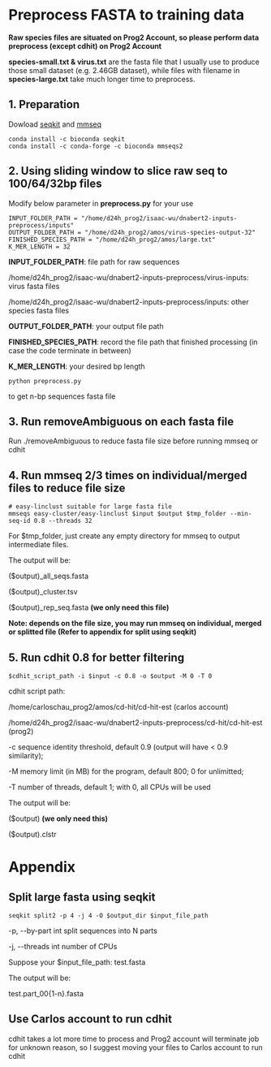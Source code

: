 # Preprocess FASTA to training data
**Raw species files are situated on Prog2 Account, so please perform data preprocess (except cdhit) on Prog2 Account**

**species-small.txt & virus.txt** are the fasta file that I usually use to produce those small dataset (e.g. 2.46GB dataset), while files with filename in **species-large.txt** take much longer time to preprocess.

## 1. Preparation
Dowload [seqkit](https://bioinf.shenwei.me/seqkit/download/) and [mmseq](https://github.com/soedinglab/MMseqs2)
```
conda install -c bioconda seqkit
conda install -c conda-forge -c bioconda mmseqs2
```
## 2. Using sliding window to slice raw seq to 100/64/32bp files
Modify below parameter in **preprocess.py** for your use
```
INPUT_FOLDER_PATH = "/home/d24h_prog2/isaac-wu/dnabert2-inputs-preprocess/inputs"
OUTPUT_FOLDER_PATH = "/home/d24h_prog2/amos/virus-species-output-32"
FINISHED_SPECIES_PATH = "/home/d24h_prog2/amos/large.txt"
K_MER_LENGTH = 32
```
**INPUT_FOLDER_PATH**: file path for raw sequences

/home/d24h_prog2/isaac-wu/dnabert2-inputs-preprocess/virus-inputs: virus fasta files

/home/d24h_prog2/isaac-wu/dnabert2-inputs-preprocess/inputs: other species fasta files

**OUTPUT_FOLDER_PATH**: your output file path

**FINISHED_SPECIES_PATH**: record the file path that finished processing (in case the code terminate in between)

**K_MER_LENGTH**: your desired bp length

```
python preprocess.py
```
to get n-bp sequences fasta file

## 3. Run removeAmbiguous on each fasta file
Run ./removeAmbiguous to reduce fasta file size before running mmseq or cdhit

## 4. Run mmseq 2/3 times on individual/merged files to reduce file size
```
# easy-linclust suitable for large fasta file
mmseqs easy-cluster/easy-linclust $input $output $tmp_folder --min-seq-id 0.8 --threads 32
```
For $tmp_folder, just create any empty directory for mmseq to output intermediate files.

The output will be:

($output)_all_seqs.fasta

($output)_cluster.tsv

($output)_rep_seq.fasta **(we only need this file)**

**Note: depends on the file size, you may run mmseq on individual, merged or splitted file (Refer to appendix for split using seqkit)**

## 5. Run cdhit 0.8 for better filtering
```
$cdhit_script_path -i $input -c 0.8 -o $output -M 0 -T 0
```
cdhit script path:

/home/carloschau_prog2/amos/cd-hit/cd-hit-est (carlos account)

/home/d24h_prog2/isaac-wu/dnabert2-inputs-preprocess/cd-hit/cd-hit-est (prog2)

-c  sequence identity threshold, default 0.9 (output will have < 0.9 similarity);

-M	memory limit (in MB) for the program, default 800; 0 for unlimitted;

-T	number of threads, default 1; with 0, all CPUs will be used

The output will be:

($output) **(we only need this)**

($output).clstr 

# Appendix

## Split large fasta using seqkit
```
seqkit split2 -p 4 -j 4 -O $output_dir $input_file_path
```
-p, --by-part int   split sequences into N parts

-j, --threads int   number of CPUs

Suppose your $input_file_path: test.fasta

The output will be:

test.part_00{1-n}.fasta

## Use Carlos account to run cdhit
cdhit takes a lot more time to process and Prog2 account will terminate job for unknown reason, so I suggest moving your files to Carlos account to run cdhit
